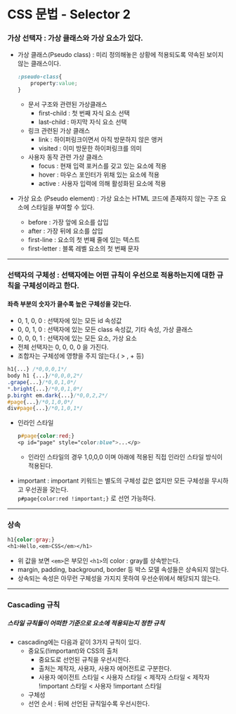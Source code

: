 # CSS 문법 - Selector 2
### 가상 선택자  : 가상 클래스와 가상 요소가 있다.
- 가상 클래스(Pseudo class) : 미리 정의해놓은 상황에 적용되도록 약속된 보이지 않는 클래스이다.
    ```css
    :pseudo-class{
        property:value;
    }
    ```

  - 문서 구조와 관련된 가상클래스
      - first-child : 첫 번째 자식 요소 선택
      - last-child : 마지막 자식 요소 선택
  - 링크 관련된 가상 클래스
    - link : 하이퍼링크이면서 아직 방문하지 않은 앵커
    - visited : 이미 방문한 하이퍼링크를 의미
  - 사용자 동작 관련 가상 클래스
    - focus : 현재 입력 포커스를 갖고 있는 요소에 적용
    - hover : 마우스 포인터가 위채 있는 요소에 적용
    - active : 사용자 입력에 의해 활성화된 요소에 적용
- 가상 요소 (Pseudo element) : 가상 요소는 HTML 코드에 존재하지 않는 구조 요소에 스타일을 부여할 수 있다.
  - before : 가장 앞에 요소를 삽입
  - after : 가장 뒤에 요소를 삽입
  - first-line : 요소의 첫 번째 줄에 있는 텍스트
  - first-letter : 블록 레벨 요소의 첫 번째 문자
***
### 선택자의 구체성 : 선택자에는 어떤 규칙이 우선으로 적용하는지에 대한 규칙을 구체성이라고 한다.
#### 좌측 부분의 숫자가 클수록 높은 구체성을 갖는다.
- 0, 1, 0, 0 : 선택자에 있는 모든 id 속성값
- 0, 0, 1, 0 : 선택자에 있는 모든 class 속성값, 기타 속성, 가상 클래스
- 0, 0, 0, 1 : 선택자에 있는 모든 요소, 가상 요소
- 전체 선택자는 0, 0, 0, 0 을 가진다.
- 조합자는 구체성에 영향을 주지 않는다.( > , + 등)
```css
h1{...} /*0,0,0,1*/
body h1 {...}/*0,0,0,2*/
.grape{...}/*0,0,1,0*/
*.bright{...}/*0,0,1,0*/
p.birght em.dark{...}/*0,0,2,2*/
#page{...}/*0,1,0,0*/
div#page{...}/*0,1,0,1*/
```
- 인라인 스타일

    ```css
    p#page{color:red;}
    <p id="page" style="color:blue">...</p>
    ```

  - 인라인 스타일의 경우 1,0,0,0 이며 아래에 적용된 직접 인라인 스타일 방식이 적용된다.
- important : important 키워드는 별도의 구체성 값은 없지만 모든 구체성을 무시하고 우선권을 갖는다.<br>
```p#page{color:red !important;}``` 로 선언 가능하다.
***
### 상속
```css
h1{color:gray;}
<h1>Hello,<em>CSS</em></h1>
```
- 위 값을 보면 ```<em>```은 부모인 ```<h1>```의 color : gray를 상속받는다.
- margin, padding, background, border 등 박스 모델 속성들은 상속되지 않는다.
- 상속되는 속성은 아무런 구체성을 가지지 못하여 우선순위에서 해당되지 않는다.
***
### Cascading 규칙
##### 스타일 규칙들이 어떠한 기준으로 요소에 적용되는지 정한 규칙
- cascading에는 다음과 같이 3가지 규칙이 있다.
    - 중요도(!important)와 CSS의 출처
      - 중요도로 선언된 규칙을 우선시한다.
      - 출처는 제작자, 사용자, 사용자 에어전트로 구분한다.
      - 사용자 에이전트 스타일 < 사용자 스타일 < 제작자 스타일 < 제작자 !important 스타일 < 사용자 !important 스타일
    - 구체성
    - 선언 순서 : 뒤에 선언된 규칙일수록 우선시한다.

